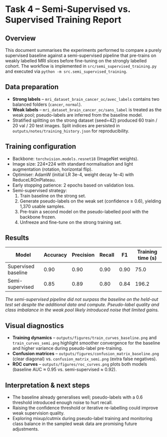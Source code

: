 # Task 4 – Semi-Supervised vs. Supervised Training Report

## Overview
This document summarises the experiments performed to compare a purely supervised baseline against a semi-supervised pipeline that pre-trains on weakly labelled MRI slices before fine-tuning on the strongly labelled cohort. The workflow is implemented in `src/semi_supervised_training.py` and executed via `python -m src.semi_supervised_training`.

## Data preparation
* **Strong labels** – `mri_dataset_brain_cancer_oc/avec_labels` contains two balanced folders (`cancer`, `normal`).
* **Weak labels** – `mri_dataset_brain_cancer_oc/sans_label` is treated as the weak pool; pseudo-labels are inferred from the baseline model.
* Stratified splitting on the strong dataset (seed=42) produced 60 train / 20 val / 20 test images. Split indices are persisted in `outputs/notes/training_history.json` for reproducibility.

## Training configuration
* Backbone: `torchvision.models.resnet18` (ImageNet weights).
* Image size: 224×224 with standard normalisation and light augmentation (rotation, horizontal flip).
* Optimiser: AdamW (initial LR 3e-4, weight decay 1e-4) with ReduceLROnPlateau.
* Early stopping patience: 2 epochs based on validation loss.
* Semi-supervised strategy:
  1. Train baseline on the strong set.
  2. Generate pseudo-labels on the weak set (confidence ≥ 0.6), yielding 1,370 usable samples.
  3. Pre-train a second model on the pseudo-labelled pool with the backbone frozen.
  4. Unfreeze and fine-tune on the strong training set.

## Results
| Model | Accuracy | Precision | Recall | F1 | Training time (s) |
| --- | --- | --- | --- | --- | --- |
| Supervised baseline | 0.90 | 0.90 | 0.90 | 0.90 | 75.0 |
| Semi-supervised | 0.85 | 0.89 | 0.80 | 0.84 | 196.2 |

*The semi-supervised pipeline did not surpass the baseline on the held-out test set despite the additional data and compute. Pseudo-label quality and class imbalance in the weak pool likely introduced noise that limited gains.*

## Visual diagnostics
* **Training dynamics** – `outputs/figures/train_curves_baseline.png` and `train_curves_semi.png` highlight smoother convergence for the baseline and higher variance during pseudo-label pre-training.
* **Confusion matrices** – `outputs/figures/confusion_matrix_baseline.png` (clear diagonal) vs. `confusion_matrix_semi.png` (extra false negatives).
* **ROC curves** – `outputs/figures/roc_curves.png` plots both models (baseline AUC ≈ 0.95 vs. semi-supervised ≈ 0.92).

## Interpretation & next steps
* The baseline already generalises well; pseudo-labels with a 0.6 threshold introduced enough noise to hurt recall.
* Raising the confidence threshold or iterative re-labelling could improve weak supervision quality.
* Exploring mixup/cutmix during pseudo-label training and monitoring class balance in the sampled weak data are promising future adjustments.

